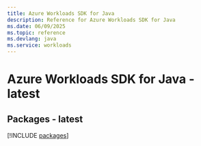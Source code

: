 ```yaml
---
title: Azure Workloads SDK for Java
description: Reference for Azure Workloads SDK for Java
ms.date: 06/09/2025
ms.topic: reference
ms.devlang: java
ms.service: workloads
---
```

# Azure Workloads SDK for Java - latest
## Packages - latest
[!INCLUDE [packages](workloads-index.md)]